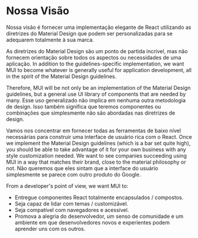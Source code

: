 # Nossa Visão

<p class="description">Nossa visão é fornecer uma implementação elegante de React utilizando as diretrizes do Material Design que podem ser personalizadas para se adequarem totalmente à sua marca.</p>

As diretrizes do Material Design são um ponto de partida incrível, mas não fornecem orientação sobre todos os aspectos ou necessidades de uma aplicação. In addition to the guidelines-specific implementation, we want MUI to become whatever is generally useful for application development, all in the spirit of the Material Design guidelines.

Therefore, MUI will be not only be an implementation of the Material Design guidelines, but a general use UI library of components that are needed by many. Esse uso generalizado não implica em nenhuma outra metodologia de design. Isso também significa que teremos componentes ou combinações que simplesmente não são abordadas nas diretrizes de design.

Vamos nos concentrar em fornecer todas as ferramentas de baixo nível necessárias para construir uma interface de usuário rica com o React. Once we implement the Material Design guidelines (which is a bar set quite high), you should be able to take advantage of it for your own business with any style customization needed. We want to see companies succeeding using MUI in a way that matches their brand, close to the material philosophy or not. Não queremos que eles sintam que a interface do usuário simplesmente se parece com outro produto do Google.

From a developer's point of view, we want MUI to:

- Entregue componentes React totalmente encapsulados / compostos.
- Seja capaz de lidar com temas / customizável.
- Seja compatível com navegadores e acessível.
- Promova a alegria do desenvolvedor, um senso de comunidade e um ambiente em que desenvolvedores novos e experientes podem aprender uns com os outros.
